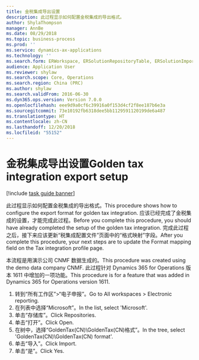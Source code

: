```yaml
---
title: 金税集成导出设置
description: 此过程显示如何配置金税集成的导出格式。
author: ShylaThompson
manager: AnnBe
ms.date: 08/29/2018
ms.topic: business-process
ms.prod: ''
ms.service: dynamics-ax-applications
ms.technology: ''
ms.search.form: ERWorkspace, ERSolutionRepositoryTable, ERSolutionImport
audience: Application User
ms.reviewer: shylaw
ms.search.scope: Core, Operations
ms.search.region: China (PRC)
ms.author: shylaw
ms.search.validFrom: 2016-06-30
ms.dyn365.ops.version: Version 7.0.0
ms.openlocfilehash: eee9d9a0cf6c39916a0f153d4cf2f8ee187b6e3a
ms.sourcegitcommit: 73e10192fb6318dee5bb1129591120199de6a487
ms.translationtype: HT
ms.contentlocale: zh-CN
ms.lasthandoff: 12/20/2018
ms.locfileid: "55152"
---
```

# <a name="golden-tax-integration-export-setup"></a><span data-ttu-id="b5878-103">金税集成导出设置</span><span class="sxs-lookup"><span data-stu-id="b5878-103">Golden tax integration export setup</span></span>

[!include [task guide banner](../../includes/task-guide-banner.md)]

<span data-ttu-id="b5878-104">此过程显示如何配置金税集成的导出格式。</span><span class="sxs-lookup"><span data-stu-id="b5878-104">This procedure shows how to configure the export format for golden tax integration.</span></span> <span data-ttu-id="b5878-105">应该已经完成了金税集成的设置，才能完成此过程。</span><span class="sxs-lookup"><span data-stu-id="b5878-105">Before you complete this procedure, you should have already completed the setup of the golden tax integration.</span></span>
<span data-ttu-id="b5878-106">完成此过程之后，接下来应该更新“税集成配置文件”页面中的“格式映射”字段。</span><span class="sxs-lookup"><span data-stu-id="b5878-106">After you complete this procedure, your next steps are to update the Format mapping field on the Tax integration profile page.</span></span> 

<span data-ttu-id="b5878-107">本流程是用演示公司 CNMF 数据生成的。</span><span class="sxs-lookup"><span data-stu-id="b5878-107">This procedure was created using the demo data company CNMF.</span></span> <span data-ttu-id="b5878-108">此过程针对 Dynamics 365 for Operations 版本 1611 中增加的一项功能。</span><span class="sxs-lookup"><span data-stu-id="b5878-108">This procedure is for a feature that was added in Dynamics 365 for Operations version 1611.</span></span>

1. <span data-ttu-id="b5878-109">转到“所有工作区”>“电子申报”。</span><span class="sxs-lookup"><span data-stu-id="b5878-109">Go to All workspaces > Electronic reporting.</span></span>
2. <span data-ttu-id="b5878-110">在列表中选择“Microsoft”。</span><span class="sxs-lookup"><span data-stu-id="b5878-110">In the list, select 'Microsoft'.</span></span>
3. <span data-ttu-id="b5878-111">单击“存储库”。</span><span class="sxs-lookup"><span data-stu-id="b5878-111">Click Repositories.</span></span>
4. <span data-ttu-id="b5878-112">单击“打开”。</span><span class="sxs-lookup"><span data-stu-id="b5878-112">Click Open.</span></span>
5. <span data-ttu-id="b5878-113">在树中，选择“GoldenTax(CN)\GoldenTax(CN)格式”。</span><span class="sxs-lookup"><span data-stu-id="b5878-113">In the tree, select 'GoldenTax(CN)\GoldenTax(CN) format'.</span></span>
6. <span data-ttu-id="b5878-114">单击“导入”。</span><span class="sxs-lookup"><span data-stu-id="b5878-114">Click Import.</span></span>
7. <span data-ttu-id="b5878-115">单击“是”。</span><span class="sxs-lookup"><span data-stu-id="b5878-115">Click Yes.</span></span>


